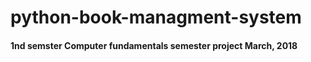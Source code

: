 # python-book-managment-system

<h4>1nd semster Computer fundamentals semester project <bold>March, 2018</bold></h4>

